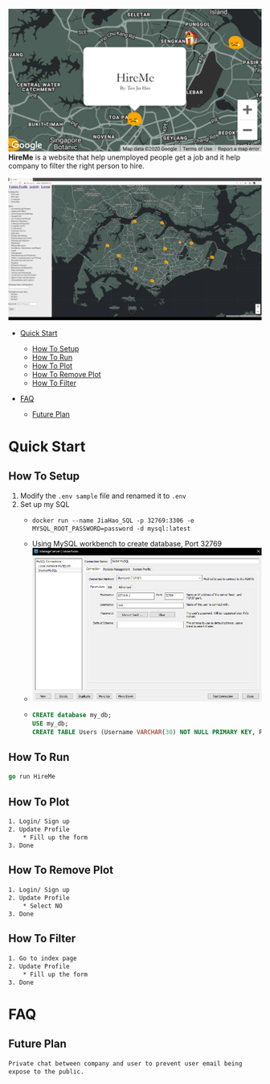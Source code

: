 ![Screenshot](screenshots/main.png)
**HireMe** is a website that help unemployed people get a job and it help company to filter the right person to hire.

![feature1](screenshots/filter.gif)

- [Quick Start](#quick-start)
    * [How To Setup](#how-to-setup)
    * [How To Run](#how-to-run)
    * [How To Plot](#how-to-plot)
    * [How To Remove Plot](#how-to-remove-my-plot)
    * [How To Filter](#how-to-filter)
- [FAQ](#faq)
    
    * [Future Plan](#future-plan)

# Quick Start

## How To Setup

1. Modify the `.env sample` file and renamed it to `.env`
2. Set up my SQL
    * ```docker
      docker run --name JiaHao_SQL -p 32769:3306 -e MYSQL_ROOT_PASSWORD=password -d mysql:latest
    * Using MySQL workbench to create database, Port 32769
    * ![SQL](screenshots/SQL.png)
    * ```SQL
      CREATE database my_db;
      USE my_db;
      CREATE TABLE Users (Username VARCHAR(30) NOT NULL PRIMARY KEY, Pass varbinary(255), Display VARCHAR(10), CoordX DECIMAL(20,10), CoordY DECIMAL(20,10), JobType VARCHAR(200), Skill VARCHAR(2000), Exp INT, UnemployedDate VARCHAR(20), Message VARCHAR(50), Email VARCHAR(50), AccessKey varbinary(255));
## How To Run

```go
go run HireMe
```

## How To Plot
```
1. Login/ Sign up
2. Update Profile
    * Fill up the form
3. Done
```

## How To Remove Plot
```
1. Login/ Sign up
2. Update Profile
    * Select NO
3. Done
```

## How To Filter
```
1. Go to index page
2. Update Profile
    * Fill up the form
3. Done
```

# FAQ

## Future Plan
```
Private chat between company and user to prevent user email being expose to the public.
```
